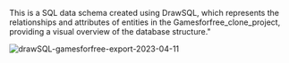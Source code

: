 This is a SQL data schema created using DrawSQL, which represents the relationships and attributes of entities in the Gamesforfree_clone_project, providing a visual overview of the database structure."

![drawSQL-gamesforfree-export-2023-04-11](https://user-images.githubusercontent.com/98355250/231060710-44f7f0f0-e279-4bce-affc-9a7ac645e892.png)


